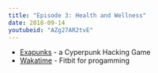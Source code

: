 ```yaml
---
title: "Episode 3: Health and Wellness"
date: 2018-09-14
youtubeid: "AZg27AR2tvE"
---
```


* [Exapunks](http://www.zachtronics.com/exapunks/) - a Cyperpunk Hacking Game
* [Wakatime](https://wakatime.com) - Fitbit for progamming
